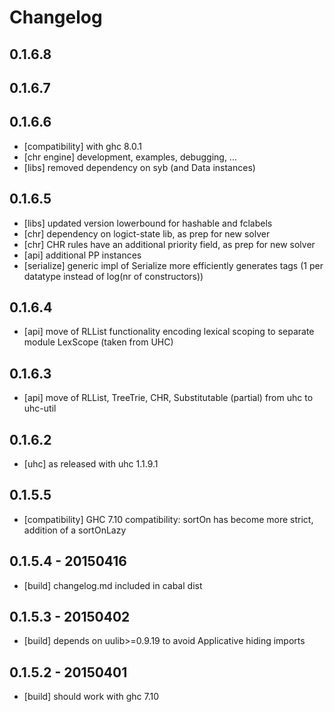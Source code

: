 # Changelog

## 0.1.6.8

## 0.1.6.7

## 0.1.6.6

- [compatibility] with ghc 8.0.1
- [chr engine] development, examples, debugging, ...
- [libs] removed dependency on syb (and Data instances)

## 0.1.6.5

- [libs] updated version lowerbound for hashable and fclabels
- [chr] dependency on logict-state lib, as prep for new solver
- [chr] CHR rules have an additional priority field, as prep for new solver
- [api] additional PP instances
- [serialize] generic impl of Serialize more efficiently generates tags (1 per datatype instead of log(nr of constructors))

## 0.1.6.4

- [api] move of RLList functionality encoding lexical scoping to separate module LexScope (taken from UHC)

## 0.1.6.3

- [api] move of RLList, TreeTrie, CHR, Substitutable (partial) from uhc to uhc-util

## 0.1.6.2

- [uhc] as released with uhc 1.1.9.1

## 0.1.5.5

- [compatibility] GHC 7.10 compatibility: sortOn has become more strict, addition of a sortOnLazy

## 0.1.5.4 - 20150416

- [build] changelog.md included in cabal dist

## 0.1.5.3 - 20150402

- [build] depends on uulib>=0.9.19 to avoid Applicative hiding imports

## 0.1.5.2 - 20150401

- [build] should work with ghc 7.10


